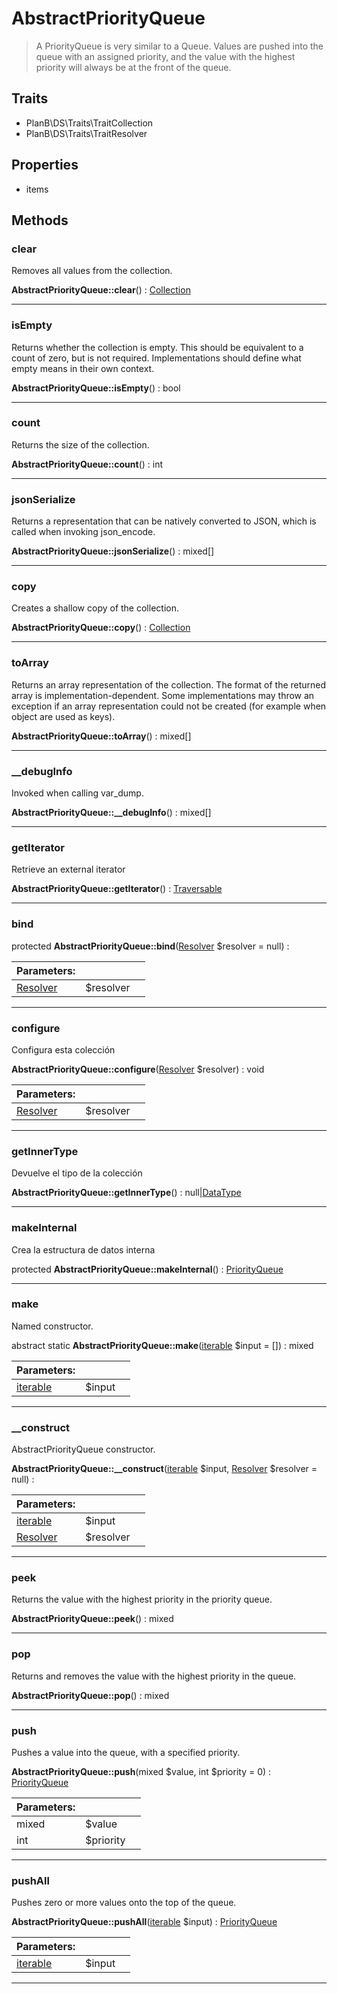 
                                                                                                                                            
    
# AbstractPriorityQueue


> A PriorityQueue is very similar to a Queue. Values are pushed into the queue
with an assigned priority, and the value with the highest priority will
always be at the front of the queue.
>
> 


## Traits
- PlanB\DS\Traits\TraitCollection
- PlanB\DS\Traits\TraitResolver




## Properties
- items


## Methods

### clear
Removes all values from the collection.


**AbstractPriorityQueue::clear**() : [Collection](../../../Collection.md)



---


### isEmpty
Returns whether the collection is empty.
This should be equivalent to a count of zero, but is not required.
Implementations should define what empty means in their own context.

**AbstractPriorityQueue::isEmpty**() : bool



---


### count
Returns the size of the collection.


**AbstractPriorityQueue::count**() : int



---


### jsonSerialize
Returns a representation that can be natively converted to JSON, which is
called when invoking json_encode.


**AbstractPriorityQueue::jsonSerialize**() : mixed[]



---


### copy
Creates a shallow copy of the collection.


**AbstractPriorityQueue::copy**() : [Collection](../../../Collection.md)



---


### toArray
Returns an array representation of the collection.
The format of the returned array is implementation-dependent. Some
implementations may throw an exception if an array representation
could not be created (for example when object are used as keys).

**AbstractPriorityQueue::toArray**() : mixed[]



---


### __debugInfo
Invoked when calling var_dump.


**AbstractPriorityQueue::__debugInfo**() : mixed[]



---


### getIterator
Retrieve an external iterator


**AbstractPriorityQueue::getIterator**() : [Traversable](../../../Traversable.md)



---


### bind



protected **AbstractPriorityQueue::bind**([Resolver](../../../Resolver.md) $resolver = null) : 


|Parameters: | | |
| --- | --- | --- |
|[Resolver](../../../Resolver.md) |$resolver |  |

---


### configure
Configura esta colección


**AbstractPriorityQueue::configure**([Resolver](../../../Resolver.md) $resolver) : void


|Parameters: | | |
| --- | --- | --- |
|[Resolver](../../../Resolver.md) |$resolver |  |

---


### getInnerType
Devuelve el tipo de la colección


**AbstractPriorityQueue::getInnerType**() : null|[DataType](../../../DataType.md)



---


### makeInternal
Crea la estructura de datos interna


protected **AbstractPriorityQueue::makeInternal**() : [PriorityQueue](../../../PriorityQueue.md)



---


### make
Named constructor.


abstract static **AbstractPriorityQueue::make**([iterable](../../../iterable.md) $input = []) : mixed


|Parameters: | | |
| --- | --- | --- |
|[iterable](../../../iterable.md) |$input |  |

---


### __construct
AbstractPriorityQueue constructor.


**AbstractPriorityQueue::__construct**([iterable](../../../iterable.md) $input, [Resolver](../../../Resolver.md) $resolver = null) : 


|Parameters: | | |
| --- | --- | --- |
|[iterable](../../../iterable.md) |$input |  |
|[Resolver](../../../Resolver.md) |$resolver |  |

---


### peek
Returns the value with the highest priority in the priority queue.


**AbstractPriorityQueue::peek**() : mixed



---


### pop
Returns and removes the value with the highest priority in the queue.


**AbstractPriorityQueue::pop**() : mixed



---


### push
Pushes a value into the queue, with a specified priority.


**AbstractPriorityQueue::push**(mixed $value, int $priority = 0) : [PriorityQueue](../../../PriorityQueue.md)


|Parameters: | | |
| --- | --- | --- |
|mixed |$value |  |
|int |$priority |  |

---


### pushAll
Pushes zero or more values onto the top of the queue.


**AbstractPriorityQueue::pushAll**([iterable](../../../iterable.md) $input) : [PriorityQueue](../../../PriorityQueue.md)


|Parameters: | | |
| --- | --- | --- |
|[iterable](../../../iterable.md) |$input |  |

---


                                                                                                                                                                                                                                                                                                                                                                                                            
    
                                                                                                                                                                                                                                                                             
                